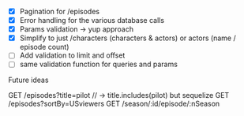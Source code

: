 - [x] Pagination for /episodes
- [x] Error handling for the various database calls
- [x] Params validation -> yup approach
- [x] Simplify to just /characters (characters & actors) or actors (name / episode count)
- [ ] Add validation to limit and offset
- [ ] same validation function for queries and params

Future ideas

GET /episodes?title=pilot // -> title.includes(pilot) but sequelize
GET /episodes?sortBy=USviewers
GET /season/:id/episode/:nSeason
